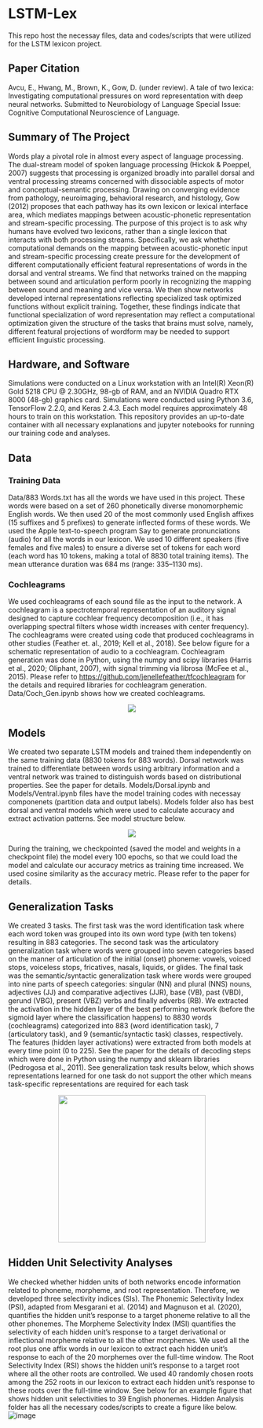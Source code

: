 # LSTM-Lex
This repo host the necessay files, data and codes/scripts that were utilized for the LSTM lexicon project.

## Paper Citation
Avcu, E., Hwang, M., Brown, K., Gow, D. (under review). A tale of two lexica: Investigating computational pressures on word representation with deep neural networks. Submitted to Neurobiology of Language Special Issue: Cognitive Computational Neuroscience of Language.

## Summary of The Project
Words play a pivotal role in almost every aspect of language processing. The dual-stream model of spoken language processing (Hickok & Poeppel, 2007) suggests that processing is organized broadly into parallel dorsal and ventral processing streams concerned with dissociable aspects of motor and conceptual-semantic processing. Drawing on converging evidence from pathology, neuroimaging, behavioral research, and histology, Gow (2012) proposes that each pathway has its own lexicon or lexical interface area, which mediates mappings between acoustic-phonetic representation and stream-specific processing. The purpose of this project is to ask why humans have evolved two lexicons, rather than a single lexicon that interacts with both processing streams. Specifically, we ask whether computational demands on the mapping between acoustic-phonetic input and stream-specific processing create pressure for the development of different computationally efficient featural representations of words in the dorsal and ventral streams. We find that networks trained on the mapping between sound and articulation perform poorly in recognizing the mapping between sound and meaning and vice versa. We then show networks developed internal representations reflecting specialized task optimized functions without explicit training. Together, these findings indicate that functional specialization of word representation may reflect a computational optimization given the structure of the tasks that brains must solve, namely, different featural projections of wordform may be needed to support efficient linguistic processing.

## Hardware, and Software
Simulations were conducted on a Linux workstation with an Intel(R) Xeon(R) Gold 5218 CPU @ 2.30GHz, 98-gb of RAM, and an NVIDIA Quadro RTX 8000 (48-gb) graphics card. Simulations were conducted using Python 3.6, TensorFlow 2.2.0, and Keras 2.4.3. Each model requires approximately 48 hours to train on this workstation. This repository provides an up-to-date container with all necessary explanations and jupyter notebooks for running our training code and analyses.

## Data
### Training Data
Data/883 Words.txt has all the words we have used in this project. These words were based on a set of 260 phonetically diverse monomorphemic English words. We then used 20 of the most commonly used English affixes (15 suffixes and 5 prefixes) to generate inflected forms of these words. We used the Apple text-to-speech program Say to generate pronunciations (audio) for all the words in our lexicon. We used 10 different speakers (five females and five males) to ensure a diverse set of tokens for each word (each word has 10 tokens, making a total of 8830 total training items). The mean utterance duration was 684 ms (range: 335–1130 ms).

### Cochleagrams
We used cochleagrams of each sound file as the input to the network. A cochleagram is a spectrotemporal representation of an auditory signal designed to capture cochlear frequency decomposition (i.e., it has overlapping spectral filters whose width increases with center frequency). The cochleagrams were created using code that produced cochleagrams in other studies (Feather et. al., 2019; Kell et al., 2018). See below figure for a schematic representation of audio to a cochleagram. Cochleagram generation was done in Python, using the numpy and scipy libraries (Harris et al., 2020; Oliphant, 2007), with signal trimming via librosa (McFee et al., 2015). Please refer to https://github.com/jenellefeather/tfcochleagram for the details and required libraries for cochleagram generation. Data/Coch_Gen.ipynb shows how we created cochleagrams.
<p align="center">
  <img 
    src="https://user-images.githubusercontent.com/32641692/164516870-9198cd2c-5a5b-47e8-a102-030ecf4c1da8.png"
  >
</p>

## Models
We created two separate LSTM models and trained them independently on the same training data (8830 tokens for 883 words). Dorsal network was trained to differentiate between words using arbitrary information and a ventral network was trained to distinguish words based on distributional properties. See the paper for details. Models/Dorsal.ipynb and Models/Ventral.ipynb files have the model training codes with necessay componenets (partition data and output labels). Models folder also has best dorsal and ventral models which were used to calculate accuracy and extract activation patterns. See model structure below.
<p align="center">
  <img 
    src="https://user-images.githubusercontent.com/32641692/164526923-b5879933-edd6-4482-89cc-3bdfc01f92c5.png"
  >
</p>

During the training, we checkpointed (saved the model and weights in a checkpoint file) the model every 100 epochs, so that we could load the model and calculate our accuracy metrics as training time increased. We used cosine similarity as the accuracy metric. Please refer to the paper for details.

## Generalization Tasks
We created 3 tasks. The first task was the word identification task where each word token was grouped into its own word type (with ten tokens) resulting in 883 categories. The second task was the articulatory generalization task where words were grouped into seven categories based on the manner of articulation of the initial (onset) phoneme: vowels, voiced stops, voiceless stops, fricatives, nasals, liquids, or glides. The final task was the semantic/syntactic generalization task where words were grouped into nine parts of speech categories: singular (NN) and plural (NNS) nouns, adjectives (JJ) and comparative adjectives (JJR), base (VB), past (VBD), gerund (VBG), present (VBZ) verbs and finally adverbs (RB). We extracted the activation in the hidden layer of the best performing network (before the sigmoid layer where the classification happens) to 8830 words (cochleagrams) categorized into 883 (word identification task), 7 (articulatory task), and 9 (semantic/syntactic task) classes, respectively. The features (hidden layer activations) were extracted from both models at every time point (0 to 225). See the paper for the details of decoding steps which were done in Python using the numpy and sklearn libraries (Pedrogosa et al., 2011). See generalization task results below, which shows representations learned for one task do not support the other which means task-specific representations are required for each task
<p align="center">
  <img 
    width="300"
    height="300"
    src="https://user-images.githubusercontent.com/32641692/164541042-173bdc70-88da-4ed8-a492-c0a6f13d2ae7.png"
  >
</p>

## Hidden Unit Selectivity Analyses
We checked whether hidden units of both networks encode information related to phoneme, morpheme, and root representation. Therefore, we developed three selectivity indices (SIs). The Phonemic Selectivity Index (PSI), adapted from Mesgarani et al. (2014) and Magnuson et al. (2020), quantifies the hidden unit’s response to a target phoneme relative to all the other phonemes. The Morpheme Selectivity Index (MSI) quantifies the selectivity of each hidden unit’s response to a target derivational or inflectional morpheme relative to all the other morphemes. We used all the root plus one affix words in our lexicon to extract each hidden unit’s response to each of the 20 morphemes over the full-time window. The Root Selectivity Index (RSI) shows the hidden unit’s response to a target root where all the other roots are controlled. We used 40 randomly chosen roots among the 252 roots in our lexicon to extract each hidden unit’s response to these roots over the full-time window. See below for an example figure that shows hidden unit selectivities to 39 English phonemes. Hidden Analysis folder has all the necessary codes/scripts to create a figure like below.
![image](https://user-images.githubusercontent.com/32641692/164761802-9d7391e2-9372-4b26-930f-3cdaee468f10.png)


